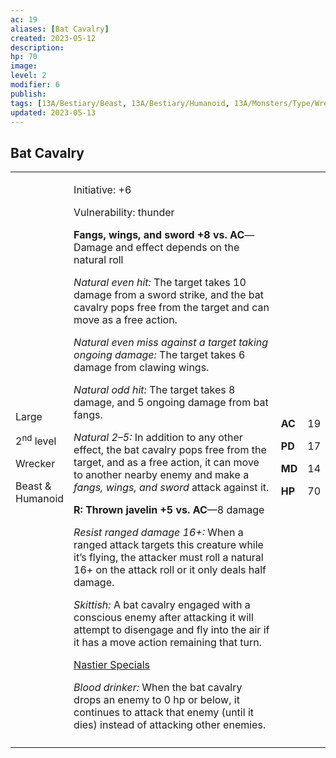 ```yaml
---
ac: 19
aliases: [Bat Cavalry]
created: 2023-05-12
description: 
hp: 70
image: 
level: 2
modifier: 6
publish: 
tags: [13A/Bestiary/Beast, 13A/Bestiary/Humanoid, 13A/Monsters/Type/Wrecker]
updated: 2023-05-13
---
```


## Bat Cavalry

<table>
<colgroup>
<col style="width: 16%" />
<col style="width: 72%" />
<col style="width: 5%" />
<col style="width: 5%" />
</colgroup>
<tbody>
<tr class="odd">
<td><p>Large</p>
<p>2<sup>nd</sup> level</p>
<p>Wrecker</p>
<p>Beast &amp; Humanoid</p></td>
<td><p>Initiative: +6</p>
<p>Vulnerability: thunder</p>
<p><strong>Fangs, wings, and sword +8 vs. AC</strong>—Damage and effect
depends on the natural roll</p>
<p><em>Natural even hit:</em> The target takes 10 damage from a sword
strike, and the bat cavalry pops free from the target and can move as a
free action.</p>
<p><em>Natural even miss against a target taking ongoing damage:</em>
The target takes 6 damage from clawing wings.</p>
<p><em>Natural odd hit:</em> The target takes 8 damage, and 5 ongoing
damage from bat fangs.</p>
<p><em>Natural 2–5:</em> In addition to any other effect, the bat
cavalry pops free from the target, and as a free action, it can move to
another nearby enemy and make a <em>fangs, wings, and sword</em> attack
against it.</p>
<p><strong>R: Thrown javelin +5 vs. AC</strong>—8 damage</p>
<p><em>Resist ranged damage 16+:</em> When a ranged attack targets this
creature while it’s flying, the attacker must roll a natural 16+ on the
attack roll or it only deals half damage.</p>
<p><em>Skittish:</em> A bat cavalry engaged with a conscious enemy after
attacking it will attempt to disengage and fly into the air if it has a
move action remaining that turn.</p>
<p><u>Nastier Specials</u></p>
<p><em>Blood drinker:</em> When the bat cavalry drops an enemy to 0 hp
or below, it continues to attack that enemy (until it dies) instead of
attacking other enemies.</p></td>
<td><p><strong>AC</strong></p>
<p><strong>PD</strong></p>
<p><strong>MD</strong></p>
<p><strong>HP</strong></p></td>
<td><p>19</p>
<p>17</p>
<p>14</p>
<p>70</p></td>
</tr>
<tr class="even">
<td></td>
<td></td>
<td></td>
<td></td>
</tr>
</tbody>
</table>

